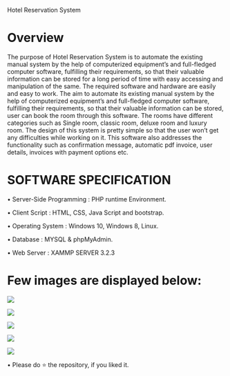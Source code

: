 Hotel Reservation System

# Overview
The purpose of Hotel Reservation System is to automate the existing manual system by the help of computerized equipment’s and full-fledged computer software, fulfilling their requirements, so that their valuable information can be stored for a long period of time with easy accessing and manipulation of the same. The required software and hardware are easily and easy to work. The aim to automate its existing manual system by the help of computerized equipment’s and full-fledged computer software, fulfilling their requirements, so that their valuable information can be stored, user can book the room through this software. The rooms have different categories such as Single room, classic room, deluxe room and luxury room. The design of this system is pretty simple so that the user won’t get any difficulties while working on it. This software also addresses the functionality such as confirmation message, automatic pdf invoice, user details, invoices with payment options etc.

# SOFTWARE SPECIFICATION

• Server-Side Programming : PHP runtime Environment.

• Client Script : HTML, CSS, Java Script and bootstrap.

• Operating System : Windows 10, Windows 8, Linux.

• Database : MYSQL & phpMyAdmin.

• Web Server : XAMMP SERVER 3.2.3


# Few images are displayed below:

![](https://imgur.com/bcToR6x.png)


![](https://imgur.com/NwO3IeZ.png)


![](https://imgur.com/b60EIBs.png)


![](https://imgur.com/V9d26nn.png)


![](https://imgur.com/GPXWtMq.png)

• Please do ⭐ the repository, if you liked it.
